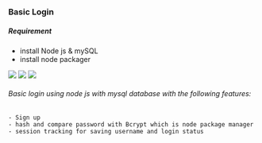 
### Basic Login 

##### Requirement
- install Node js & mySQL
- install node packager


![](https://firebasestorage.googleapis.com/v0/b/basictodos.appspot.com/o/Screen%20Shot%202563-06-18%20at%2015.19.43.png?alt=media&token=be375b5a-2a1f-4c95-9a32-bc77d2db260d)
![](https://firebasestorage.googleapis.com/v0/b/basictodos.appspot.com/o/Screen%20Shot%202563-06-18%20at%2015.20.10.png?alt=media&token=e008f787-f44a-45af-b8ea-073ecc58e1c4)
![](https://firebasestorage.googleapis.com/v0/b/basictodos.appspot.com/o/Screen%20Shot%202563-06-18%20at%2015.20.30.png?alt=media&token=c2c96ff7-e1ce-41e2-8eab-e82de17560e0)

###### Basic login using node js with mysql database with the following features:
    - Sign up
    - hash and compare password with Bcrypt which is node package manager
    - session tracking for saving username and login status


